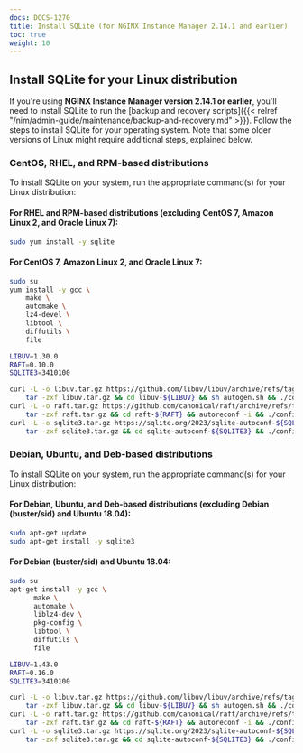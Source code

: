 ```yaml
---
docs: DOCS-1270
title: Install SQLite (for NGINX Instance Manager 2.14.1 and earlier)
toc: true
weight: 10
---
```


## Install SQLite for your Linux distribution

If you're using **NGINX Instance Manager version 2.14.1 or earlier**, you'll need to install SQLite to run the [backup and recovery scripts]({{< relref "/nim/admin-guide/maintenance/backup-and-recovery.md" >}}).
Follow the steps to install SQLite for your operating system. Note that some older versions of Linux might require additional steps, explained below.

### CentOS, RHEL, and RPM-based distributions

To install SQLite on your system, run the appropriate command(s) for your Linux distribution:

#### For RHEL and RPM-based distributions (excluding CentOS 7, Amazon Linux 2, and Oracle Linux 7):

```bash
sudo yum install -y sqlite
```

#### For CentOS 7, Amazon Linux 2, and Oracle Linux 7:

```bash
sudo su
yum install -y gcc \
    make \
    automake \
    lz4-devel \
    libtool \
    diffutils \
    file

LIBUV=1.30.0
RAFT=0.10.0
SQLITE3=3410100

curl -L -o libuv.tar.gz https://github.com/libuv/libuv/archive/refs/tags/v${LIBUV}.tar.gz && \
    tar -zxf libuv.tar.gz && cd libuv-${LIBUV} && sh autogen.sh && ./configure --prefix=/usr --enable-shared=no && make && make install && cd .. && rm -rf libuv.tar.gz libuv-${LIBUV}
curl -L -o raft.tar.gz https://github.com/canonical/raft/archive/refs/tags/v${RAFT}.tar.gz && \
    tar -zxf raft.tar.gz && cd raft-${RAFT} && autoreconf -i && ./configure --disable-lz4 --prefix=/usr --enable-shared=no && make && make install && cd .. && rm -rf raft.tar.gz raft-${RAFT}
curl -L -o sqlite3.tar.gz https://sqlite.org/2023/sqlite-autoconf-${SQLITE3}.tar.gz && \
    tar -zxf sqlite3.tar.gz && cd sqlite-autoconf-${SQLITE3} && ./configure --prefix=/usr --enable-shared=no && make && make install && cd .. && rm -rf sqlite3.tar.gz sqlite-autoconf-${SQLITE3}
```

### Debian, Ubuntu, and Deb-based distributions

To install SQLite on your system, run the appropriate command(s) for your Linux distribution:

#### For Debian, Ubuntu, and Deb-based distributions (excluding Debian (buster/sid) and Ubuntu 18.04):

```bash
sudo apt-get update
sudo apt-get install -y sqlite3
```

#### For Debian (buster/sid) and Ubuntu 18.04:

```bash
sudo su
apt-get install -y gcc \
      make \
      automake \
      liblz4-dev \
      pkg-config \
      libtool \
      diffutils \
      file

LIBUV=1.43.0
RAFT=0.16.0
SQLITE3=3410100

curl -L -o libuv.tar.gz https://github.com/libuv/libuv/archive/refs/tags/v${LIBUV}.tar.gz && \
    tar -zxf libuv.tar.gz && cd libuv-${LIBUV} && sh autogen.sh && ./configure --prefix=/usr --enable-shared=no && make && make install && cd .. && rm -rf libuv.tar.gz libuv-${LIBUV}
curl -L -o raft.tar.gz https://github.com/canonical/raft/archive/refs/tags/v${RAFT}.tar.gz && \
    tar -zxf raft.tar.gz && cd raft-${RAFT} && autoreconf -i && ./configure --disable-lz4 --prefix=/usr --enable-shared=no && make && make install && cd .. && rm -rf raft.tar.gz raft-${RAFT}
curl -L -o sqlite3.tar.gz https://sqlite.org/2023/sqlite-autoconf-${SQLITE3}.tar.gz && \
    tar -zxf sqlite3.tar.gz && cd sqlite-autoconf-${SQLITE3} && ./configure --prefix=/usr --enable-shared=no && make && make install && cd .. && rm -rf sqlite3.tar.gz sqlite-autoconf-${SQLITE3}
```
